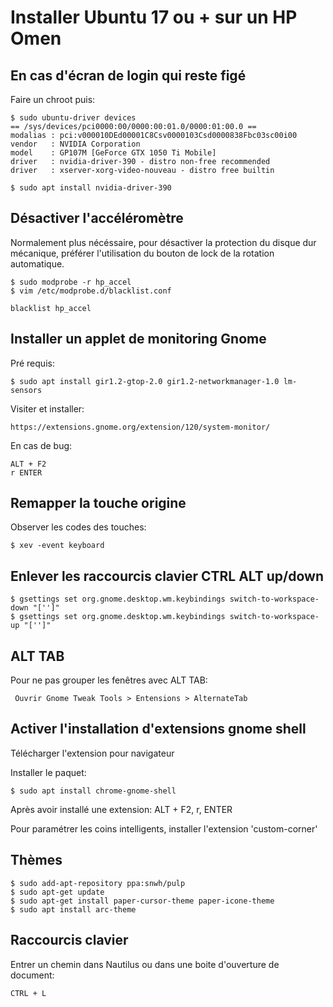 # Installer Ubuntu 17 ou + sur un HP Omen

## En cas d'écran de login qui reste figé

Faire un chroot puis:

	$ sudo ubuntu-driver devices
	== /sys/devices/pci0000:00/0000:00:01.0/0000:01:00.0 ==
	modalias : pci:v000010DEd00001C8Csv0000103Csd0000838Fbc03sc00i00
	vendor   : NVIDIA Corporation
	model    : GP107M [GeForce GTX 1050 Ti Mobile]
	driver   : nvidia-driver-390 - distro non-free recommended
	driver   : xserver-xorg-video-nouveau - distro free builtin

	$ sudo apt install nvidia-driver-390

## Désactiver l'accéléromètre

Normalement plus nécéssaire, pour désactiver la protection du disque dur mécanique, préférer l'utilisation 
du bouton de lock de la rotation automatique.

	$ sudo modprobe -r hp_accel
	$ vim /etc/modprobe.d/blacklist.conf

	blacklist hp_accel

## Installer un applet de monitoring Gnome

Pré requis:

	$ sudo apt install gir1.2-gtop-2.0 gir1.2-networkmanager-1.0 lm-sensors

Visiter et installer:

	https://extensions.gnome.org/extension/120/system-monitor/

En cas de bug:

	ALT + F2 
	r ENTER

## Remapper la touche origine

Observer les codes des touches: 

	$ xev -event keyboard

## Enlever les raccourcis clavier CTRL ALT up/down

	$ gsettings set org.gnome.desktop.wm.keybindings switch-to-workspace-down "['']"
	$ gsettings set org.gnome.desktop.wm.keybindings switch-to-workspace-up "['']"

## ALT TAB

Pour ne pas grouper les fenêtres avec ALT TAB:


	 Ouvrir Gnome Tweak Tools > Entensions > AlternateTab

## Activer l'installation d'extensions gnome shell 

Télécharger l'extension pour navigateur

Installer le paquet:

	$ sudo apt install chrome-gnome-shell

Après avoir installé une extension: ALT + F2, r, ENTER

Pour paramétrer les coins intelligents, installer l'extension 'custom-corner' 

## Thèmes

	$ sudo add-apt-repository ppa:snwh/pulp
	$ sudo apt-get update
	$ sudo apt-get install paper-cursor-theme paper-icone-theme
	$ sudo apt install arc-theme
	
## Raccourcis clavier

Entrer un chemin dans Nautilus ou dans une boite d'ouverture de document:

	CTRL + L

